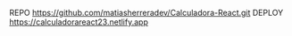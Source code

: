 REPO https://github.com/matiasherreradev/Calculadora-React.git
DEPLOY https://calculadorareact23.netlify.app
